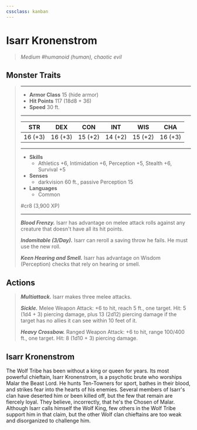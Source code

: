 ```yaml
---
cssclass: kanban
---
```


# Isarr Kronenstrom
>*Medium #humanoid (human), chaotic evil*
## Monster Traits
>___
>- **Armor Class** 15 (hide armor)
>- **Hit Points** 117 (18d8 + 36)
>- **Speed** 30 ft.
>___
>|STR|DEX|CON|INT|WIS|CHA|
>|:---:|:---:|:---:|:---:|:---:|:---:|
>|16 (+3)|16 (+3)|15 (+2)|14 (+2)|15 (+2)|16 (+3)|
>___
>- **Skills**
>	 - Athletics +6, Intimidation +6, Perception +5, Stealth +6, Survival +5
>- **Senses**
>	 - darkvision 60 ft., passive Perception 15
>- **Languages**
>	 - Common
>
> #cr8 (3,900 XP)
>___
>***Blood Frenzy.*** Isarr has advantage on melee attack rolls against any creature that doesn't have all its hit points.  
>
>***Indomitable (3/Day).*** Isarr can reroll a saving throw he fails. He must use the new roll.  
>
>***Keen Hearing and Smell.*** Isarr has advantage on Wisdom (Perception) checks that rely on hearing or smell.  
>
## Actions
>***Multiattack.*** Isarr makes three melee attacks.  
>
>***Sickle.*** Melee Weapon Attack: +6 to hit, reach 5 ft., one target. Hit: 5 (1d4 + 3) piercing damage, plus 13 (2d12) piercing damage if the target has no allies it can see within 10 feet of it.  
>
>***Heavy Crossbow.*** Ranged Weapon Attack: +6 to hit, range 100/400 ft., one target. Hit: 8 (1d10 + 3) piercing damage.
## Isarr Kronenstrom
The Wolf Tribe has been without a king or queen for years. Its most powerful chieftain, Isarr Kronenstrom, is a psychotic brute who worships Malar the Beast Lord. He hunts Ten-Towners for sport, bathes in their blood, and strikes fear into the hearts of his enemies. Several members of Isarr's clan have deserted him or been killed off, but the few that remain are fiercely loyal. They believe, incorrectly, that he's the Chosen of Malar.
Although Isarr calls himself the Wolf King, few others in the Wolf Tribe support him in that claim, but the other Wolf clan chieftains are too weak and disorganized to challenge him.